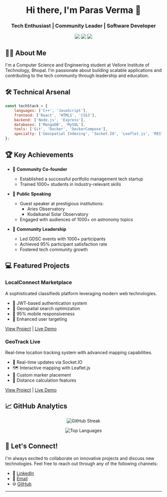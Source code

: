 <p align="center">
  <h1 align="center">Hi there, I'm Paras Verma 👋</h1>
  <h3 align="center">Tech Enthusiast | Community Leader | Software Developer</h3>
</p>

<p align="center">
  <a href="mailto:paaras.pv1111@gmail.com"><img src="https://img.shields.io/badge/Email-paaras.pv1111%40gmail.com-blue?style=flat-square&logo=gmail"></a>
  <a href="https://github.com/paarasv"><img src="https://img.shields.io/badge/GitHub-paarasv-black?style=flat-square&logo=github"></a>
  <a href="https://www.linkedin.com/in/paras1111"><img src="https://img.shields.io/badge/LinkedIn-paras1111-blue?style=flat-square&logo=linkedin"></a>
</p>

## 👨‍💻 About Me

I'm a Computer Science and Engineering student at Vellore Institute of Technology, Bhopal. I'm passionate about building scalable applications and contributing to the tech community through leadership and education.

## 🛠️ Technical Arsenal

```javascript
const techStack = {
    languages: ['C++', 'JavaScript'],
    frontend: ['React', 'HTML5', 'CSS3'],
    backend: ['Node.js', 'Express'],
    databases: ['MongoDB', 'MySQL'],
    tools: ['Git', 'Docker', 'DockerCompose'],
    specialty: ['Geospatial Indexing', 'Socket.IO', 'Leaflet.js', 'RESTful APIs']
};
```

## 🏆 Key Achievements

- 🚀 **Community Co-founder**
  - Established a successful portfolio management tech startup
  - Trained 1000+ students in industry-relevant skills
  
- 🎤 **Public Speaking**
  - Guest speaker at prestigious institutions:
    - Aries Observatory
    - Kodaikanal Solar Observatory
  - Engaged with audiences of 1000+ on astronomy topics

- 👥 **Community Leadership**
  - Led GDSC events with 1000+ participants
  - Achieved 95% participant satisfaction rate
  - Fostered tech community growth

## 💻 Featured Projects

### LocalConnect Marketplace
A sophisticated classifieds platform leveraging modern web technologies.
- 🔐 JWT-based authentication system
- 📍 Geospatial search optimization
- 📱 95% mobile responsiveness
- 🎯 Enhanced user targeting

[View Project](https://github.com/paarasv/localconnect-marketplace) | [Live Demo](#)

### GeoTrack Live
Real-time location tracking system with advanced mapping capabilities.
- 🔄 Real-time updates via Socket.IO
- 🗺️ Interactive mapping with Leaflet.js
- 📍 Custom marker placement
- 📏 Distance calculation features

[View Project](https://github.com/paarasv/geotrack-live) | [Live Demo](#)

## 📈 GitHub Analytics

<p align="center">
  <img src="http://github-readme-streak-stats.herokuapp.com?user=paarasv" alt="GitHub Streak"/>
</p>

<p align="center">
  <img src="https://github-readme-stats.vercel.app/api/top-langs/?username=paarasv&layout=compact&theme=vision-friendly-dark" alt="Top Languages"/>
</p>

## 🤝 Let's Connect!

I'm always excited to collaborate on innovative projects and discuss new technologies. Feel free to reach out through any of the following channels:

- 💼 [LinkedIn](https://www.linkedin.com/in/paras1111)
- 📧 [Email](mailto:paaras.pv1111@gmail.com)
- 🌐 [GitHub](https://github.com/paarasv)

---

